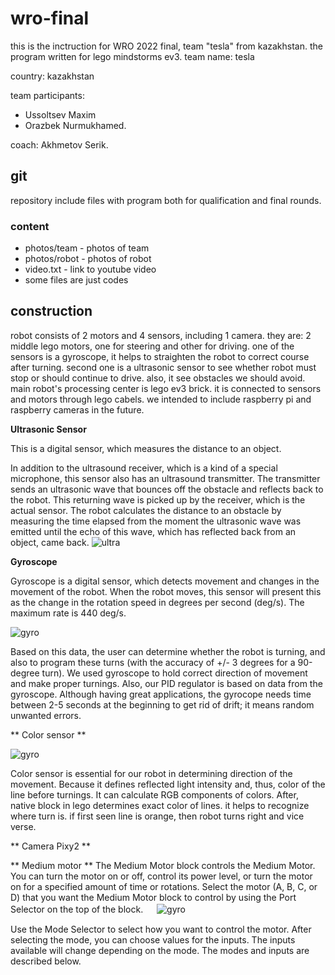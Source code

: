 # wro-final
this is the inctruction for WRO 2022 final, team "tesla" from kazakhstan.
the program written for lego mindstorms ev3.
team name: tesla

country: kazakhstan

team participants:
* Ussoltsev Maxim
* Orazbek Nurmukhamed. 

coach: Akhmetov Serik.
## git
repository include files with program both for qualification and final rounds.
### content
* photos/team - photos of team
* photos/robot - photos of robot
* video.txt - link to youtube video
* some files are just codes
## construction
robot consists of 2 motors and 4 sensors, including 1 camera. they are: 2 middle lego motors, one for steering and other for driving. one of the sensors is a gyroscope,
 it helps to straighten the robot to correct course after turning. second one is a ultrasonic sensor to see whether robot must stop or should continue to drive. also, it see obstacles we should avoid.
main robot's processing center is lego ev3 brick. it is connected to sensors and motors through lego cabels. 
we intended to include raspberry pi and raspberry cameras in the future.

**Ultrasonic Sensor**

This is a digital sensor, which measures the distance to an object.

In addition to the ultrasound receiver, which is a kind of a special microphone, this sensor also has an ultrasound transmitter. The transmitter sends an ultrasonic wave that bounces off the obstacle and reflects back to the robot. This returning wave is picked up by the receiver, which is the actual sensor. The robot calculates the distance to an obstacle by measuring the time elapsed from the moment the ultrasonic wave was emitted until the echo of this wave, which has reflected back from an object, came back.
![ultra](https://petljamediastorage.blob.core.windows.net/root/Media/Default/Kursevi/international/BlockBasedProgMakeCodeEng/brick6.jpg)

**Gyroscope**

Gyroscope is a digital sensor, which detects movement and changes in the movement of the robot. When the robot moves, this sensor will present this as the change in the rotation speed in degrees per second (deg/s). The maximum rate is 440 deg/s.

![gyro](https://petljamediastorage.blob.core.windows.net/root/Media/Default/Kursevi/international/BlockBasedProgMakeCodeEng/brick10.png)

Based on this data, the user can determine whether the robot is turning, and also to program these turns (with the accuracy of +/- 3 degrees for a 90-degree turn).
We used gyroscope to hold correct direction of movement and make proper turnings. Also, our PID regulator is based on data from the gyroscope. Although having great applications, the gyrocope needs time between 2-5 seconds at the beginning to get rid of drift; it means random unwanted errors.

** Color sensor **

![gyro](https://m.media-amazon.com/images/I/61ljvcb1SrL.jpg)

Color sensor is essential for our robot in determining direction of the movement. Because it defines reflected light intensity and, thus, color of the line before turnings. It can calculate RGB components of colors. After, native block in lego determines exact color of lines. it helps to recognize where turn is. if first seen line is orange, then robot turns right and vice verse.

** Camera Pixy2 **

** Medium motor **
The Medium Motor block controls the Medium Motor. You can turn the motor on or off, control its power level, or turn the motor on for a specified amount of time or rotations.
Select the motor (A, B, C, or D) that you want the Medium Motor block to control by using the Port Selector on the top of the block.
　
![gyro](https://cdn.kiobi.com/images/brickwatch/sets/45503.png)

Use the Mode Selector to select how you want to control the motor. After selecting the mode, you can choose values for the inputs. The inputs available will change depending on the mode. The modes and inputs are described below.
